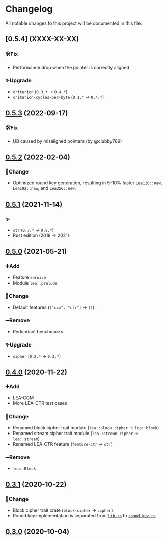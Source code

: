 # Changelog

All notable changes to this project will be documented in this file.

## [0.5.4] (XXXX-XX-XX)

### 🛠️Fix

- Performance drop when the pointer is correctly aligned

### ✨Upgrade

- `criterion` (`0.3.*` → `0.4.*`)
- `criterion-cycles-per-byte` (`0.1.*` → `0.4.*`)

## [0.5.3] (2022-09-17)

### 🛠️Fix

- UB caused by misaligned pointers (by @clubby789)

## [0.5.2] (2022-02-04)

### 🔄Change

- Optimized round key generation, resulting in 5–10% faster `Lea128::new`, `Lea192::new`, and `Lea256::new`.

## [0.5.1] (2021-11-14)

### ✨

- `ctr` (`0.7.*` → `0.8.*`)
- Rust edition (2018 → 2021)

## [0.5.0] (2021-05-21)

### ➕Add

- Feature `zeroize`
- Module `lea::prelude`

### 🔄Change

- Default features (`["ccm", "ctr"]` → `[]`).

### ➖Remove

- Redundant benchmarks

### ✨Upgrade

- `cipher` (`0.2.*` → `0.3.*`)

## [0.4.0] (2020-11-22)

### ➕Add

- LEA-CCM
- More LEA-CTR test cases

### 🔄Change

- Renamed block cipher trait module (`lea::block_cipher` → `lea::block`)
- Renamed stream cipher trait module (`lea::stream_cipher` → `lea::stream`)
- Renamed LEA-CTR feature (`feature-ctr` → `ctr`)

### ➖Remove

- `lea::Block`

## [0.3.1] (2020-10-22)

### 🔄Change

- Block cipher trait crate (`block-cipher` → `cipher`)
- Round key implementation is separated from [`lib.rs`](./src/lib.rs) to [`round_key.rs`](./src/round_key.rs).

## [0.3.0] (2020-10-04)

[0.5.3]: https://github.com/sitd2813/lea-rust/compare/0.5.2...0.5.3
[0.5.2]: https://github.com/sitd2813/lea-rust/compare/0.5.1...0.5.2
[0.5.1]: https://github.com/sitd2813/lea-rust/compare/0.5.0...0.5.1
[0.5.0]: https://github.com/sitd2813/lea-rust/compare/0.4.0...0.5.0
[0.4.0]: https://github.com/sitd2813/lea-rust/compare/0.3.1...0.4.0
[0.3.1]: https://github.com/sitd2813/lea-rust/compare/0.3.0...0.3.1
[0.3.0]: https://github.com/sitd2813/lea-rust/releases/tag/0.3.0
